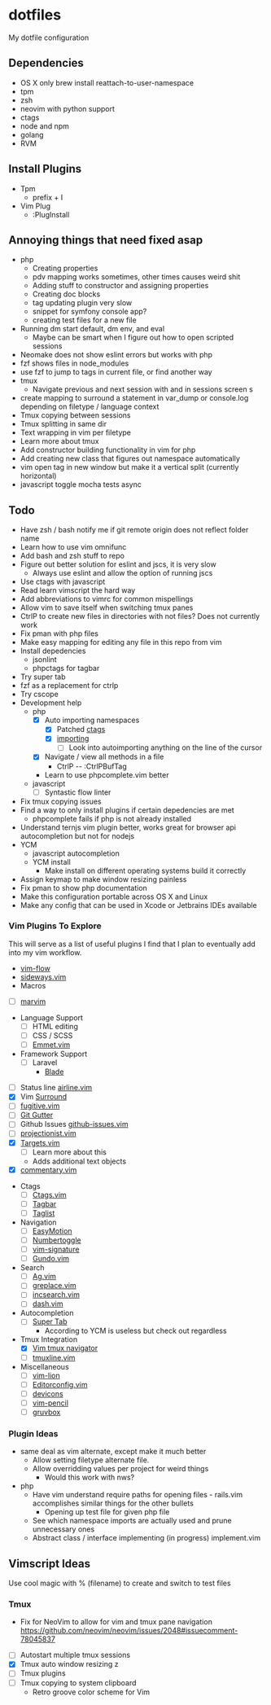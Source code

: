 # dotfiles
My dotfile configuration

## Dependencies
- OS X only brew install reattach-to-user-namespace
- tpm
- zsh
- neovim with python support
- ctags
- node and npm
- golang
- RVM

## Install Plugins
- Tpm
  - prefix + I
- Vim Plug
  - :PlugInstall

## Annoying things that need fixed asap
- php
  - Creating properties
  - pdv mapping works sometimes, other times causes weird shit
  - Adding stuff to constructor and assigning properties
  - Creating doc blocks
  - tag updating plugin very slow
  - snippet for symfony console app?
  - creating test files for a new file
- Running dm start default, dm env, and eval
  - Maybe can be smart when I figure out how to open scripted sessions
- Neomake does not show eslint errors but works with php
- fzf shows files in node_modules
- use fzf to jump to tags in current file, or find another way
- tmux
  - Navigate previous and next session with <C-n> and <C-p> in sessions screen <prefix>s
- create mapping to surround a statement in var_dump or console.log
  depending on filetype / language context
- Tmux copying between sessions
- Tmux splitting in same dir
- Text wrapping in vim per filetype
- Learn more about tmux
- Add constructor building functionality in vim for php
- Add creating new class that figures out namespace automatically
- vim open tag in new window but make it a vertical split (currently horizontal)
- javascript toggle mocha tests async

## Todo
- Have zsh / bash notify me if git remote origin does not reflect folder name
- Learn how to use vim omnifunc
- Add bash and zsh stuff to repo
- Figure out better solution for eslint and jscs, it is very slow
  - Always use eslint and allow the option of running jscs
- Use ctags with javascript
- Read learn vimscript the hard way
- Add abbreviations to vimrc for common mispellings
- Allow vim to save itself when switching tmux panes
- CtrlP to create new files in directories with not files? Does not currently work
- Fix pman with php files
- Make easy mapping for editing any file in this repo from vim
- Install depedencies
  - jsonlint
  - phpctags for tagbar
- Try super tab
- fzf as a replacement for ctrlp
- Try cscope
- Development help
  - php
    - [x] Auto importing namespaces 
      - [x] Patched [ctags](https://github.com/shawncplus/phpcomplete.vim/wiki/Patched-ctags)
      - [x] [importing](https://github.com/arnaud-lb/vim-php-namespace)
        - [ ] Look into autoimporting anything on the line of the cursor
    - [x] Navigate / view all methods in a file 
      - CtrlP -- :CtrlPBufTag
    - Learn to use phpcomplete.vim better
  - javascript
    - [ ] Syntastic flow linter
- Fix tmux copying issues
- Find a way to only install plugins if certain depedencies are met
  - phpcomplete fails if php is not already installed
- Understand ternjs vim plugin better, works great for browser api autocompletion but not for nodejs
- YCM
  - javascript autocompletion
  - YCM install
    - Make install on different operating systems build it correctly 
- Assign keymap to make window resizing painless
- Fix pman to show php documentation
- Make this configuration portable across OS X and Linux
- Make any config that can be used in Xcode or Jetbrains IDEs available

### Vim Plugins To Explore

This will serve as a list of useful plugins I find that I plan to eventually 
add into my vim workflow.  

- [vim-flow](https://github.com/flowtype/vim-flow)
- [sideways.vim](https://github.com/AndrewRadev/sideways.vim)
- Macros
- [ ] [marvim](http://www.vim.org/scripts/script.php?script_id=2154)
- Language Support
  - [ ] HTML editing
  - [ ] CSS / SCSS
  - [ ] [Emmet.vim](https://github.com/mattn/emmet-vim)
- Framework Support
  - [ ] Laravel
    - [Blade](https://github.com/jwalton512/vim-blade)
- [ ] Status line [airline.vim](https://github.com/bling/vim-airline)
- [x] Vim [Surround](https://github.com/tpope/vim-surround)
- [ ] [fugitive.vim](https://github.com/tpope/vim-fugitive)
- [ ] [Git Gutter](https://github.com/airblade/vim-gitgutter)
- [ ] Github Issues [github-issues.vim](https://github.com/jaxbot/github-issues.vim)
- [ ] [projectionist.vim](https://github.com/tpope/vim-projectionist)
- [x] [Targets.vim](https://github.com/wellle/targets.vim)
  - [ ] Learn more about this
  - Adds additional text objects
- [x] [commentary.vim](https://github.com/tpope/vim-commentary)
- Ctags
  - [ ] [Ctags.vim](https://github.com/vim-scripts/ctags.vim)
  - [ ] [Tagbar](https://github.com/majutsushi/tagbar)
  - [ ] [Taglist](http://vim.sourceforge.net/scripts/script.php?script_id=273)
- Navigation
  - [ ] [EasyMotion](https://github.com/easymotion/vim-easymotion)
  - [ ] [Numbertoggle](https://github.com/jeffkreeftmeijer/vim-numbertoggle)
  - [ ] [vim-signature](https://github.com/kshenoy/vim-signature)
  - [ ] [Gundo.vim](https://github.com/sjl/gundo.vim)
- Search
  - [ ] [Ag.vim](https://github.com/rking/ag.vim)
  - [ ] [greplace.vim](https://github.com/skwp/greplace.vim)
  - [ ] [incsearch.vim](https://github.com/haya14busa/incsearch.vim)
  - [ ] [dash.vim](https://github.com/rizzatti/dash.vim)
- Autocompletion
  - [ ] [Super Tab](https://github.com/ervandew/supertab)
    - According to YCM is useless but check out regardless
- Tmux Integration
  - [x] [Vim tmux navigator](https://github.com/christoomey/vim-tmux-navigator)
  - [ ] [tmuxline.vim](https://github.com/edkolev/tmuxline.vim)
- Miscellaneous
  - [ ] [vim-lion](https://github.com/tommcdo/vim-lion)
  - [ ] [Editorconfig.vim](https://github.com/editorconfig/editorconfig-vim)
  - [ ] [devicons](https://github.com/ryanoasis/vim-devicons)
  - [ ] [vim-pencil](https://github.com/reedes/vim-pencil)
  - [ ] [gruvbox](https://github.com/morhetz/gruvbox)

### Plugin Ideas
- same deal as vim alternate, except make it much better
  - Allow setting filetype alternate file.
  - Allow overridding values per project for weird things
    - Would this work with nws?
- php
  - Have vim understand require paths for opening files - rails.vim accomplishes similar things for the other bullets
    - Opening up test file for given php file
  - See which namespace imports are actually used and prune unnecessary ones
  - Abstract class / interface implementing (in progress) implement.vim

## Vimscript Ideas
Use cool magic with % (filename) to create and switch to test files

### Tmux
- Fix for NeoVim to allow <C-h> for vim and tmux pane navigation https://github.com/neovim/neovim/issues/2048#issuecomment-78045837
- [ ] Autostart multiple tmux sessions
- [x] Tmux auto window resizing <prefix>z
- [ ] Tmux plugins
- [ ] Tmux copying to system clipboard
    - Retro groove color scheme for Vim
